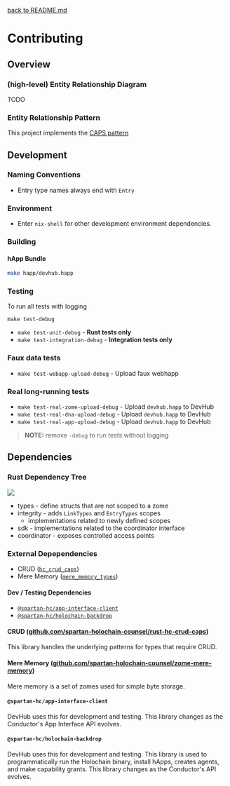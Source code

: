 [back to README.md](README.md)


# Contributing

## Overview


### (high-level) Entity Relationship Diagram
TODO


### Entity Relationship Pattern
This project implements the [CAPS
pattern](https://github.com/spartan-holochain-counsel/hc-4-pattern-vectors)



## Development

### Naming Conventions

- Entry type names always end with `Entry`


### Environment

- Enter `nix-shell` for other development environment dependencies.


### Building

#### hApp Bundle

```bash
make happ/devhub.happ
```


### Testing

To run all tests with logging
```
make test-debug
```

- `make test-unit-debug` - **Rust tests only**
- `make test-integration-debug` - **Integration tests only**

### Faux data tests

- `make test-webapp-upload-debug` - Upload faux webhapp

### Real long-running tests

- `make test-real-zome-upload-debug` - Upload `devhub.happ` to DevHub
- `make test-real-dna-upload-debug` - Upload `devhub.happ` to DevHub
- `make test-real-app-upload-debug` - Upload `devhub.happ` to DevHub


> **NOTE:** remove `-debug` to run tests without logging


## Dependencies

### Rust Dependency Tree

![](https://drive.google.com/a/webheroes.ca/thumbnail?sz=w1000&id=1enNPOoTurGJBodYg6Yb_Ld2_jbOLQm2d)

- types - define structs that are not scoped to a zome
- integrity - adds `LinkTypes` and `EntryTypes` scopes
  - implementations related to newly defined scopes
- sdk - implementations related to the coordinator interface
- coordinator - exposes controlled access points


### External Depependencies

- CRUD ([`hc_crud_caps`](https://docs.rs/hc_crud_caps))
- Mere Memory ([`mere_memory_types`](https://docs.rs/mere_memory_types))

#### Dev / Testing Dependencies

- [`@spartan-hc/app-interface-client`](https://github.com/spartan-holochain-counsel/app-interface-client-js)
- [`@spartan-hc/holochain-backdrop`](https://github.com/spartan-holochain-counsel/node-holochain-backdrop)


#### CRUD ([github.com/spartan-holochain-counsel/rust-hc-crud-caps](https://github.com/spartan-holochain-counsel/rust-hc-crud-caps))

This library handles the underlying patterns for types that require CRUD.


#### Mere Memory ([github.com/spartan-holochain-counsel/zome-mere-memory](https://github.com/spartan-holochain-counsel/zome-mere-memory))

Mere memory is a set of zomes used for simple byte storage.


#### `@spartan-hc/app-interface-client`

DevHub uses this for development and testing.  This library changes as the Conductor's App Interface
API evolves.


#### `@spartan-hc/holochain-backdrop`

DevHub uses this for development and testing.  This library is used to programmatically run the
Holochain binary, install hApps, creates agents, and make capability grants.  This library changes
as the Conductor's API evolves.
